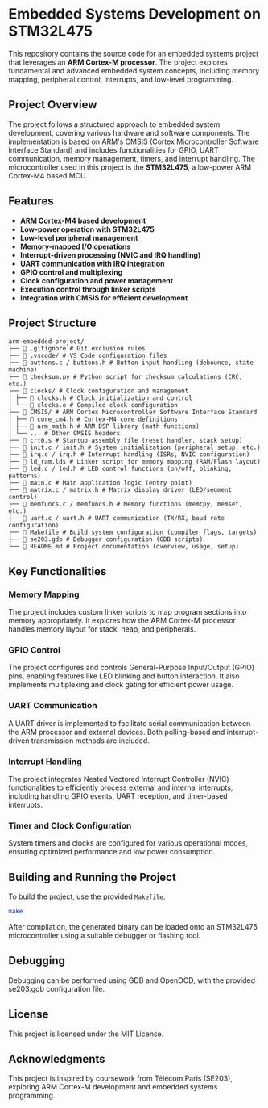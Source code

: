 # Embedded Systems Development on STM32L475

This repository contains the source code for an embedded systems project that leverages an **ARM Cortex-M processor**. The project explores fundamental and advanced embedded system concepts, including memory mapping, peripheral control, interrupts, and low-level programming.

## Project Overview

The project follows a structured approach to embedded system development, covering various hardware and software components. The implementation is based on ARM's CMSIS (Cortex Microcontroller Software Interface Standard) and includes functionalities for GPIO, UART communication, memory management, timers, and interrupt handling. The microcontroller used in this project is the **STM32L475**, a low-power ARM Cortex-M4 based MCU.

## Features

- **ARM Cortex-M4 based development**
- **Low-power operation with STM32L475**
- **Low-level peripheral management**
- **Memory-mapped I/O operations**
- **Interrupt-driven processing (NVIC and IRQ handling)**
- **UART communication with IRQ integration**
- **GPIO control and multiplexing**
- **Clock configuration and power management**
- **Execution control through linker scripts**
- **Integration with CMSIS for efficient development**

## Project Structure

```
arm-embedded-project/
├── 📄 .gitignore # Git exclusion rules
├── 📁 .vscode/ # VS Code configuration files
├── 📄 buttons.c / buttons.h # Button input handling (debounce, state machine)
├── 📄 checksum.py # Python script for checksum calculations (CRC, etc.)
├── 📁 clocks/ # Clock configuration and management
│ ├── 📄 clocks.h # Clock initialization and control
│ └── 📄 clocks.o # Compiled clock configuration
├── 📁 CMSIS/ # ARM Cortex Microcontroller Software Interface Standard
│ ├── 📄 core_cm4.h # Cortex-M4 core definitions
│ ├── 📄 arm_math.h # ARM DSP library (math functions)
│ └── ... # Other CMSIS headers
├── 📄 crt0.s # Startup assembly file (reset handler, stack setup)
├── 📄 init.c / init.h # System initialization (peripheral setup, etc.)
├── 📄 irq.c / irq.h # Interrupt handling (ISRs, NVIC configuration)
├── 📄 ld_ram.lds # Linker script for memory mapping (RAM/Flash layout)
├── 📄 led.c / led.h # LED control functions (on/off, blinking, patterns)
├── 📄 main.c # Main application logic (entry point)
├── 📄 matrix.c / matrix.h # Matrix display driver (LED/segment control)
├── 📄 memfuncs.c / memfuncs.h # Memory functions (memcpy, memset, etc.)
├── 📄 uart.c / uart.h # UART communication (TX/RX, baud rate configuration)
├── 📄 Makefile # Build system configuration (compiler flags, targets)
├── 📄 se203.gdb # Debugger configuration (GDB scripts)
└── 📄 README.md # Project documentation (overview, usage, setup)
```

## Key Functionalities

### Memory Mapping

The project includes custom linker scripts to map program sections into memory appropriately. It explores how the ARM Cortex-M processor handles memory layout for stack, heap, and peripherals.

### GPIO Control

The project configures and controls General-Purpose Input/Output (GPIO) pins, enabling features like LED blinking and button interaction. It also implements multiplexing and clock gating for efficient power usage.

### UART Communication

A UART driver is implemented to facilitate serial communication between the ARM processor and external devices. Both polling-based and interrupt-driven transmission methods are included.

### Interrupt Handling

The project integrates Nested Vectored Interrupt Controller (NVIC) functionalities to efficiently process external and internal interrupts, including handling GPIO events, UART reception, and timer-based interrupts.

### Timer and Clock Configuration

System timers and clocks are configured for various operational modes, ensuring optimized performance and low power consumption.

## Building and Running the Project

To build the project, use the provided `Makefile`:

```sh
make
```

After compilation, the generated binary can be loaded onto an STM32L475 microcontroller using a suitable debugger or flashing tool.

## Debugging

Debugging can be performed using GDB and OpenOCD, with the provided se203.gdb configuration file.

## License

This project is licensed under the MIT License.

## Acknowledgments

This project is inspired by coursework from Télécom Paris (SE203), exploring ARM Cortex-M development and embedded systems programming.
